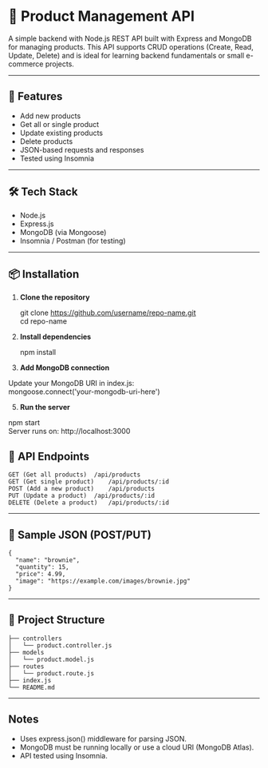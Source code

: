# 🛒 Product Management API

A simple backend with Node.js REST API built with Express and MongoDB for managing products. This API supports CRUD operations (Create, Read, Update, Delete) and is ideal for learning backend fundamentals or small e-commerce projects.

---

## 🚀 Features

- Add new products  
- Get all or single product  
- Update existing products  
- Delete products  
- JSON-based requests and responses  
- Tested using Insomnia  

---

## 🛠️ Tech Stack

- Node.js  
- Express.js  
- MongoDB (via Mongoose)  
- Insomnia / Postman (for testing)  

---

## 📦 Installation

1. **Clone the repository**
  
   git clone https://github.com/username/repo-name.git   
   cd repo-name

3. **Install dependencies**

   npm install

4. **Add MongoDB connection**

  Update your MongoDB URI in index.js:  
  mongoose.connect('your-mongodb-uri-here')

5. **Run the server**

  npm start  
  Server runs on: http://localhost:3000


## 🧪 API Endpoints

    GET (Get all products)	/api/products  
    GET (Get single product)	/api/products/:id  
    POST (Add a new product)	/api/products  
    PUT (Update a product)	/api/products/:id  
    DELETE (Delete a product)	/api/products/:id  

---

## 🧾 Sample JSON (POST/PUT)

    {
      "name": "brownie",
      "quantity": 15,
      "price": 4.99,
      "image": "https://example.com/images/brownie.jpg"
    }

---

## 📂 Project Structure

    ├── controllers
    │   └── product.controller.js
    ├── models
    │   └── product.model.js
    ├── routes
    │   └── product.route.js
    ├── index.js
    └── README.md

---

## Notes

- Uses express.json() middleware for parsing JSON.
- MongoDB must be running locally or use a cloud URI (MongoDB Atlas).
- API tested using Insomnia.
